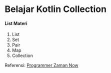 # Belajar Kotlin Collection
#### List Materi
1. List
2. Set
3. Pair
4. Map
5. Collection

Referensi:  [Programmer Zaman Now](https://www.youtube.com/ProgrammerZamanNow)